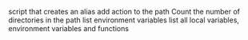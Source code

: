 script that creates an alias
add action to the path
Count the number of directories in the path
list environment variables
list all local variables, environment variables and functions
